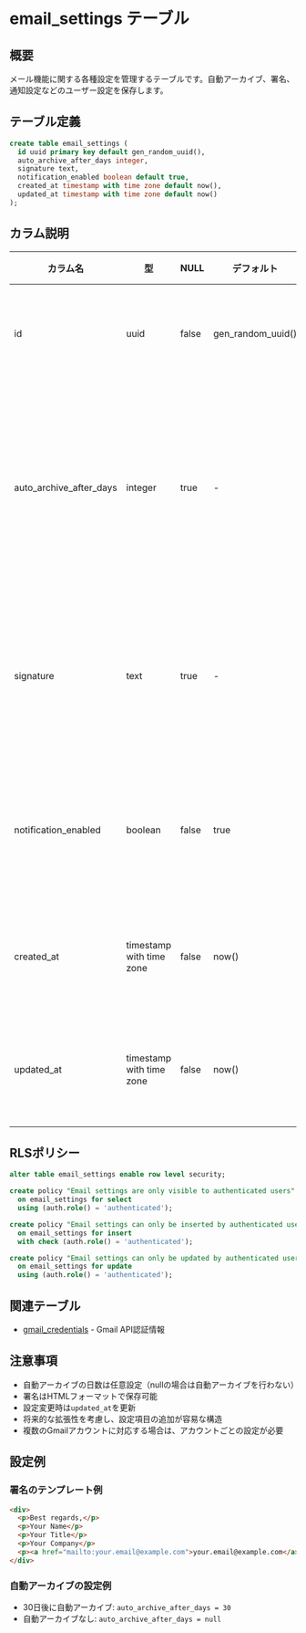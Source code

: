 # email_settings テーブル

## 概要
メール機能に関する各種設定を管理するテーブルです。自動アーカイブ、署名、通知設定などのユーザー設定を保存します。

## テーブル定義

```sql
create table email_settings (
  id uuid primary key default gen_random_uuid(),
  auto_archive_after_days integer,
  signature text,
  notification_enabled boolean default true,
  created_at timestamp with time zone default now(),
  updated_at timestamp with time zone default now()
);
```

## カラム説明

| カラム名 | 型 | NULL | デフォルト | 説明 |
|----------|-----|------|------------|------|
| id | uuid | false | gen_random_uuid() | プライマリキー |
| auto_archive_after_days | integer | true | - | メールを自動アーカイブする日数 |
| signature | text | true | - | メール署名のテンプレート |
| notification_enabled | boolean | false | true | メール通知の有効/無効 |
| created_at | timestamp with time zone | false | now() | レコード作成日時 |
| updated_at | timestamp with time zone | false | now() | レコード更新日時 |

## RLSポリシー

```sql
alter table email_settings enable row level security;

create policy "Email settings are only visible to authenticated users"
  on email_settings for select
  using (auth.role() = 'authenticated');

create policy "Email settings can only be inserted by authenticated users"
  on email_settings for insert
  with check (auth.role() = 'authenticated');

create policy "Email settings can only be updated by authenticated users"
  on email_settings for update
  using (auth.role() = 'authenticated');
```

## 関連テーブル
- [gmail_credentials](./gmail_credentials.md) - Gmail API認証情報

## 注意事項
- 自動アーカイブの日数は任意設定（nullの場合は自動アーカイブを行わない）
- 署名はHTMLフォーマットで保存可能
- 設定変更時は`updated_at`を更新
- 将来的な拡張性を考慮し、設定項目の追加が容易な構造
- 複数のGmailアカウントに対応する場合は、アカウントごとの設定が必要

## 設定例

### 署名のテンプレート例
```html
<div>
  <p>Best regards,</p>
  <p>Your Name</p>
  <p>Your Title</p>
  <p>Your Company</p>
  <p><a href="mailto:your.email@example.com">your.email@example.com</a></p>
</div>
```

### 自動アーカイブの設定例
- 30日後に自動アーカイブ: `auto_archive_after_days = 30`
- 自動アーカイブなし: `auto_archive_after_days = null` 